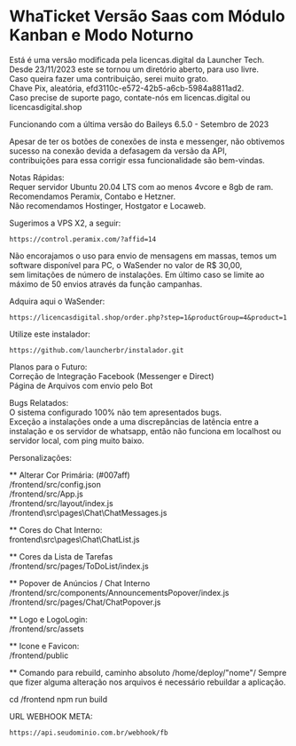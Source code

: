 # WhaTicket Versão Saas com Módulo Kanban e Modo Noturno</br>
Está é uma versão modificada pela licencas.digital da Launcher Tech.</br>
Desde 23/11/2023 este se tornou um diretório aberto, para uso livre.
</br>Caso queira fazer uma contribuição, serei muito grato.</br>
Chave Pix, aleatória, efd3110c-e572-42b5-a6cb-5984a8811ad2.</br>
Caso precise de suporte pago, contate-nós em licencas.digital ou licencasdigital.shop

Funcionando com a última versão do Baileys 6.5.0 - Setembro de 2023</br>

Apesar de ter os botões de conexões de insta e messenger, não obtivemos sucesso na conexão devida a defasagem da versão da API, </br>contribuições para essa corrigir essa funcionalidade são bem-vindas.</br>

Notas Rápidas: </br>
Requer servidor Ubuntu 20.04 LTS com ao menos 4vcore e 8gb de ram.</br>
Recomendamos Peramix, Contabo e Hetzner. </br>
Não recomendamos Hostinger, Hostgator e Locaweb.</br>

Sugerimos a VPS X2, a seguir:

```
https://control.peramix.com/?affid=14
```
Não encorajamos o uso para envio de mensagens em massas, temos um software disponível para PC, o WaSender no valor de R$ 30,00, </br>sem limitações de número de instalações. Em último caso se limite ao máximo de 50 envios através da função campanhas.</br>

Adquira aqui o WaSender:

```
https://licencasdigital.shop/order.php?step=1&productGroup=4&product=1
```

Utilize este instalador:

```
https://github.com/launcherbr/instalador.git
```

Planos para o Futuro:</br>
Correção de Integração Facebook (Messenger e Direct)</br>
Página de Arquivos com envio pelo Bot

Bugs Relatados:</br>
O sistema configurado 100% não tem apresentados bugs. 
</br>Exceção a instalações onde a uma discrepâncias de latência entre a instalação e os servidor de whatsapp, então não funciona em localhost ou servidor local, com ping muito baixo.

Personalizações:</br>

** Alterar Cor Primária: (#007aff)</br>
/frontend/src/config.json</br>
/frontend/src/App.js</br>
/frontend/src/layout/index.js</br>
/frontend\src\pages\Chat\ChatMessages.js

** Cores do Chat Interno:</br>
frontend\src\pages\Chat\ChatList.js</br>

** Cores da Lista de Tarefas</br>
/frontend/src/pages/ToDoList/index.js

** Popover de Anúncios / Chat Interno </br>
/frontend/src/components/AnnouncementsPopover/index.js</br>
/frontend/src/pages/Chat/ChatPopover.js

** Logo e LogoLogin:</br>
/frontend/src/assets

** Icone e Favicon:</br>
/frontend/public

** Comando para rebuild, caminho absoluto /home/deploy/"nome"/
Sempre que fizer alguma alteração nos arquivos é necessário rebuildar a aplicação.
  
cd /frontend
npm run build

URL WEBHOOK META:

```bash
https://api.seudominio.com.br/webhook/fb
```
